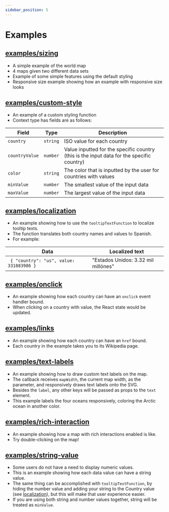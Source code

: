 ```yaml
---
sidebar_position: 5
---
```


# Examples

## [examples/sizing](/examples/sizing)

- A simple example of the world map
- 4 maps given two different data sets
- Example of some simple features using the default styling
- Responsive size example showing how an example with responsive size looks

## [examples/custom-style](/examples/custom-style)

- An example of a custom styling function
- Context type has fields are as follows:

<small>

| Field | Type | Description |
| --- | --- | --- |
| `country` | `string` | ISO value for each country |
| `countryValue` | `number` | Value inputted for the specific country (this is the input data for the specific country) |
| `color` | `string` | The color that is inputted by the user for countries with values |
| `minValue` | `number` | The smallest value of the input data |
| `maxValue` | `number` | The largest value of the input data |

</small>

## [examples/localization](/examples/localization)

- An example showing how to use the `tooltipTextFunction` to localize tooltip texts.
- The function translates both country names and values to Spanish.
- For example:

| Data | Localized text |
| --- | --- |
| ` { "country": "us", value: 331883986 }` | "Estados Unidos: 3.32 mil millónes" |

## [examples/onclick](/examples/onclick)

- An example showing how each country can have an `onclick` event handler bound.
- When clicking on a country with value, the React state would be updated.

## [examples/links](/examples/links)

- An example showing how each country can have an `href` bound.
- Each country in the example takes you to its Wikipedia page.

## [examples/text-labels](/examples/text-labels)

- An example showing how to draw custom text labels on the map.
- The callback receives `mapWidth`, the current map width, as the parameter, and responsively draws text labels onto the SVG.
- Besides the `label`, any other keys will be passed as props to the `text` element.
- This example labels the four oceans responsively, coloring the Arctic ocean in another color.

## [examples/rich-interaction](/examples/rich-interaction)

- An example showing how a map with rich interactions enabled is like.
- Try double-clicking on the map!

## [examples/string-value](/examples/string-value)

- Some users do not have a need to display numeric values.
- This is an example showing how each data value can have a string value.
- The same thing can be accomplished with `tooltipTextFunction`, by hiding the number value and adding your string to the Country value (see [localization](/examples/localization)), but this will make that user experience easier.
- If you are using both string and number values together, string will be treated as `minValue`.
